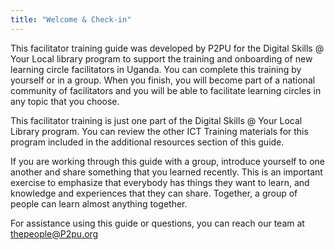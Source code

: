 ```yaml
---
title: "Welcome & Check-in"
---
```

This facilitator training guide was developed by P2PU for the Digital Skills @ Your Local library program to support the training and onboarding of new learning circle facilitators in Uganda. You can complete this training by yourself or in a group. When you finish, you will become part of a national community of facilitators and you will be able to facilitate learning circles in any topic that you choose.

This facilitator training is just one part of the  Digital Skills @ Your Local Library program.  You can  review the other ICT Training materials for this program included in the additional resources section of this guide. 

If you are working through this guide with a group, introduce yourself to one another and share something that you learned recently. This is an important exercise to emphasize that everybody has things they want to learn, and knowledge and experiences  that they can share. Together, a group of people can learn almost anything together. 

For assistance using this guide or questions, you can reach our team at thepeople@P2pu.org
